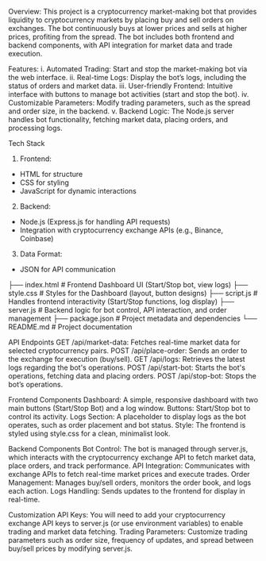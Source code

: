 Overview:
This project is a cryptocurrency market-making bot that provides liquidity to cryptocurrency markets by placing buy and sell orders on exchanges. The bot continuously buys at lower prices and sells at higher prices, profiting from the spread. The bot includes both frontend and backend components, with API integration for market data and trade execution.

Features:
i. Automated Trading: Start and stop the market-making bot via the web interface.
ii. Real-time Logs: Display the bot’s logs, including the status of orders and market data.
iii. User-friendly Frontend: Intuitive interface with buttons to manage bot activities (start and stop the bot).
iv. Customizable Parameters: Modify trading parameters, such as the spread and order size, in the backend.
v. Backend Logic: The Node.js server handles bot functionality, fetching market data, placing orders, and processing logs.

Tech Stack
1. Frontend:
- HTML for structure
- CSS for styling
- JavaScript for dynamic interactions
2. Backend:
- Node.js (Express.js for handling API requests)
- Integration with cryptocurrency exchange APIs (e.g., Binance, Coinbase)
3. Data Format:
- JSON for API communication

├── index.html           # Frontend Dashboard UI (Start/Stop bot, view logs)
├── style.css            # Styles for the Dashboard (layout, button designs)
├── script.js            # Handles frontend interactivity (Start/Stop functions, log display)
├── server.js            # Backend logic for bot control, API interaction, and order management
├── package.json         # Project metadata and dependencies
└── README.md            # Project documentation

API Endpoints
GET /api/market-data: Fetches real-time market data for selected cryptocurrency pairs.
POST /api/place-order: Sends an order to the exchange for execution (buy/sell).
GET /api/logs: Retrieves the latest logs regarding the bot's operations.
POST /api/start-bot: Starts the bot's operations, fetching data and placing orders.
POST /api/stop-bot: Stops the bot’s operations.

Frontend Components
Dashboard: A simple, responsive dashboard with two main buttons (Start/Stop Bot) and a log window.
Buttons: Start/Stop bot to control its activity.
Logs Section: A placeholder to display logs as the bot operates, such as order placement and bot status.
Style: The frontend is styled using style.css for a clean, minimalist look.

Backend Components
Bot Control: The bot is managed through server.js, which interacts with the cryptocurrency exchange API to fetch market data, place orders, and track performance.
API Integration: Communicates with exchange APIs to fetch real-time market prices and execute trades.
Order Management: Manages buy/sell orders, monitors the order book, and logs each action.
Logs Handling: Sends updates to the frontend for display in real-time.

Customization
API Keys:
You will need to add your cryptocurrency exchange API keys to server.js (or use environment variables) to enable trading and market data fetching.
Trading Parameters:
Customize trading parameters such as order size, frequency of updates, and spread between buy/sell prices by modifying server.js.
